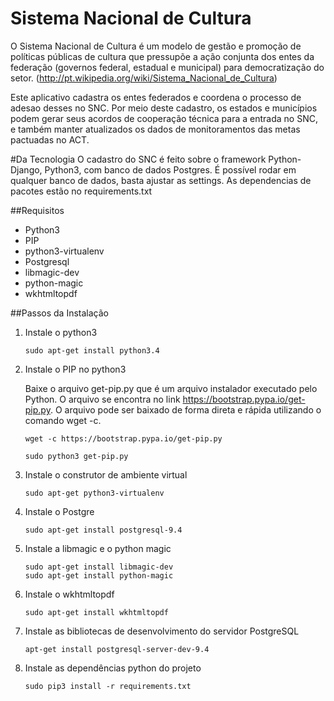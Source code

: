 # Sistema Nacional de Cultura
O Sistema Nacional de Cultura é um modelo de gestão e promoção de políticas públicas de cultura que pressupõe a ação conjunta dos entes da federação (governos federal, estadual e municipal) para democratização do setor. (http://pt.wikipedia.org/wiki/Sistema_Nacional_de_Cultura)

Este aplicativo cadastra os entes federados e coordena o processo de adesao desses no SNC. Por meio deste cadastro, os estados e municípios podem gerar seus acordos de cooperação técnica para a entrada no SNC, e também manter atualizados os dados de monitoramentos das metas pactuadas no ACT.

#Da Tecnologia
O cadastro do SNC é feito sobre o framework Python-Django, Python3, com banco de dados Postgres. É possível rodar em qualquer banco de dados, basta ajustar as settings.
As dependencias de pacotes estão no requirements.txt


##Requisitos

* Python3
* PIP
* python3-virtualenv
* Postgresql
* libmagic-dev
* python-magic
* wkhtmltopdf

##Passos da Instalação

1. Instale o python3
    ```
    sudo apt-get install python3.4
    ```

2. Instale o PIP no python3

    Baixe o arquivo get-pip.py que é um arquivo instalador executado pelo Python. O arquivo se encontra no link https://bootstrap.pypa.io/get-pip.py. 
O arquivo pode ser baixado de forma direta e rápida utilizando o comando wget -c.

    ```
    wget -c https://bootstrap.pypa.io/get-pip.py

    sudo python3 get-pip.py
    ```

3. Instale o construtor de ambiente virtual
    ```
    sudo apt-get python3-virtualenv
    ```

4. Instale o Postgre
    ```
    sudo apt-get install postgresql-9.4
    ```

5. Instale a libmagic e o python magic
    ```
    sudo apt-get install libmagic-dev
    sudo apt-get install python-magic
    ```

6. Instale o wkhtmltopdf
    ```
    sudo apt-get install wkhtmltopdf
    ```

7. Instale as bibliotecas de desenvolvimento do servidor PostgreSQL
    ```
    apt-get install postgresql-server-dev-9.4
    ```

8. Instale as dependências python do projeto
    ```
    sudo pip3 install -r requirements.txt
    ```
